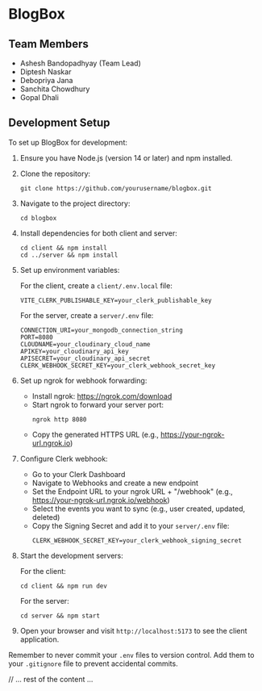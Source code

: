 # BlogBox

## Team Members
 - Ashesh Bandopadhyay (Team Lead)
 - Diptesh Naskar
 - Debopriya Jana
 - Sanchita Chowdhury
 - Gopal Dhali

## Development Setup

To set up BlogBox for development:

1. Ensure you have Node.js (version 14 or later) and npm installed.

2. Clone the repository:
   ```
   git clone https://github.com/yourusername/blogbox.git
   ```

3. Navigate to the project directory:
   ```
   cd blogbox
   ```

4. Install dependencies for both client and server:
   ```
   cd client && npm install
   cd ../server && npm install
   ```

5. Set up environment variables:

   For the client, create a `client/.env.local` file:
   ```
   VITE_CLERK_PUBLISHABLE_KEY=your_clerk_publishable_key
   ```

   For the server, create a `server/.env` file:
   ```
   CONNECTION_URI=your_mongodb_connection_string
   PORT=8080
   CLOUDNAME=your_cloudinary_cloud_name
   APIKEY=your_cloudinary_api_key
   APISECRET=your_cloudinary_api_secret
   CLERK_WEBHOOK_SECRET_KEY=your_clerk_webhook_secret_key
   ```

6. Set up ngrok for webhook forwarding:
   - Install ngrok: https://ngrok.com/download
   - Start ngrok to forward your server port:
     ```
     ngrok http 8080
     ```
   - Copy the generated HTTPS URL (e.g., https://your-ngrok-url.ngrok.io)

7. Configure Clerk webhook:
   - Go to your Clerk Dashboard
   - Navigate to Webhooks and create a new endpoint
   - Set the Endpoint URL to your ngrok URL + "/webhook" (e.g., https://your-ngrok-url.ngrok.io/webhook)
   - Select the events you want to sync (e.g., user created, updated, deleted)
   - Copy the Signing Secret and add it to your `server/.env` file:
     ```
     CLERK_WEBHOOK_SECRET_KEY=your_clerk_webhook_signing_secret
     ```

8. Start the development servers:
   
   For the client:
   ```
   cd client && npm run dev
   ```
   
   For the server:
   ```
   cd server && npm start
   ```

9. Open your browser and visit `http://localhost:5173` to see the client application.

Remember to never commit your `.env` files to version control. Add them to your `.gitignore` file to prevent accidental commits.

// ... rest of the content ...
